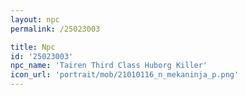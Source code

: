 ```yaml
---
layout: npc
permalink: /25023003

title: Npc
id: '25023003'
npc_name: 'Tairen Third Class Huborg Killer'
icon_url: 'portrait/mob/21010116_n_mekaninja_p.png'
---
```

